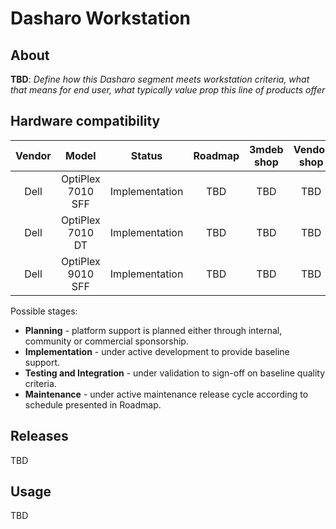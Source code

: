 # Dasharo Workstation

## About

**TBD**: _Define how this Dasharo segment meets workstation criteria, what that means for end user, what typically value prop this line of products offer_

## Hardware compatibility

| Vendor | Model | Status | Roadmap | 3mdeb shop | Vendor shop |
:-------:|:-----:|:------:|:-------:|:----------:|:-----------:|
|Dell    | OptiPlex 7010 SFF | Implementation | TBD | TBD | TBD |
|Dell    | OptiPlex 7010 DT | Implementation | TBD | TBD | TBD |
|Dell    | OptiPlex 9010 SFF | Implementation | TBD | TBD | TBD |

Possible stages:
* **Planning** - platform support is planned either through internal, community or commercial sponsorship.
* **Implementation** - under active development to provide baseline support.
* **Testing and Integration** - under validation to sign-off on baseline quality criteria.
* **Maintenance** - under active maintenance release cycle according to schedule presented in Roadmap.

## Releases

TBD

## Usage

TBD
